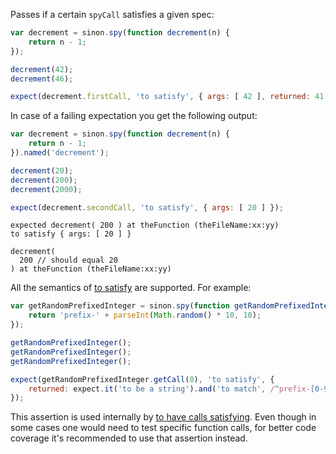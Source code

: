 Passes if a certain `spyCall` satisfies a given spec:

```js
var decrement = sinon.spy(function decrement(n) {
    return n - 1;
});

decrement(42);
decrement(46);

expect(decrement.firstCall, 'to satisfy', { args: [ 42 ], returned: 41 });
```

In case of a failing expectation you get the following output:

```js
var decrement = sinon.spy(function decrement(n) {
    return n - 1;
}).named('decrement');

decrement(20);
decrement(200);
decrement(2000);

expect(decrement.secondCall, 'to satisfy', { args: [ 20 ] });
```

```output
expected decrement( 200 ) at theFunction (theFileName:xx:yy)
to satisfy { args: [ 20 ] }

decrement(
  200 // should equal 20
) at theFunction (theFileName:xx:yy)
```

All the semantics of [to satisfy](http://unexpected.js.org/assertions/any/to-satisfy/)
are supported. For example:

```js
var getRandomPrefixedInteger = sinon.spy(function getRandomPrefixedInteger() {
    return 'prefix-' + parseInt(Math.random() * 10, 10);
});

getRandomPrefixedInteger();
getRandomPrefixedInteger();
getRandomPrefixedInteger();

expect(getRandomPrefixedInteger.getCall(0), 'to satisfy', {
    returned: expect.it('to be a string').and('to match', /^prefix-[0-9]$/)
});
```

This assertion is used internally by [to have calls satisfying](../../spy/to-have-calls-satisfying/).
Even though in some cases one would need to test specific function calls, for
better code coverage it's recommended to use that assertion instead.
